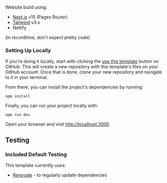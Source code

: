 Website build using:

- [Next.js](https://github.com/vercel/next.js) v15 (Pages Router)
- [Tailwind](https://tailwindcss.com/) v3.x
- Netlify

(in recordtime, don't expect pretty code)

### Setting Up Locally

If you're doing it locally, start with clicking the [use this template](https://github.com/netlify-templates/nextjs-blog-theme/generate) button on GitHub. This will create a new repository with this template's files on your GitHub account. Once that is done, clone your new repository and navigate to it in your terminal.

From there, you can install the project's dependencies by running:

```shell
npm install
```

Finally, you can run your project locally with:

```shell
npm run dev
```

Open your browser and visit <http://localhost:3000>

## Testing

### Included Default Testing

This template currently uses:

- [Renovate](https://www.mend.io/free-developer-tools/renovate/) - to regularly update dependencies
